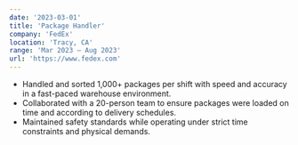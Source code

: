 ```yaml
---
date: '2023-03-01'
title: 'Package Handler'
company: 'FedEx'
location: 'Tracy, CA'
range: 'Mar 2023 – Aug 2023'
url: 'https://www.fedex.com'
---
```


- Handled and sorted 1,000+ packages per shift with speed and accuracy in a fast-paced warehouse environment.
- Collaborated with a 20-person team to ensure packages were loaded on time and according to delivery schedules.
- Maintained safety standards while operating under strict time constraints and physical demands.
